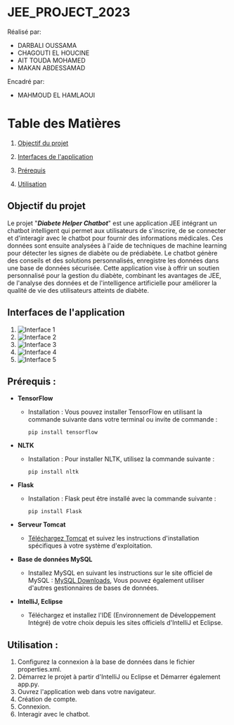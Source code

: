 # JEE_PROJECT_2023
Réalisé par: 
<ul>
  <li>DARBALI OUSSAMA</li>
  <li>CHAGOUTI EL HOUCINE</li>
  <li>AIT TOUDA MOHAMED</li>
  <li>MAKAN ABDESSAMAD</li>
</ul>
Encadré par:
<ul>
  <li>MAHMOUD EL HAMLAOUI</li>
</ul>

# Table des Matières

1. [Objectif du projet](#objectif-du-projet)

2. [Interfaces de l'application](#interfaces-de-lapplication)

3. [Prérequis](#prérequis-)

4. [Utilisation](#utilisation-)

  
## Objectif du projet

Le projet "<b><i>Diabete Helper Chatbot</i></b>" est une application JEE intégrant un chatbot intelligent qui permet aux utilisateurs de s'inscrire, de se connecter et d'interagir avec le chatbot pour fournir des informations médicales. Ces données sont ensuite analysées à l'aide de techniques de machine learning pour détecter les signes de diabète ou de prédiabète. Le chatbot génère des conseils et des solutions personnalisés, enregistre les données dans une base de données sécurisée. Cette application vise à offrir un soutien personnalisé pour la gestion du diabète, combinant les avantages de JEE, de l'analyse des données et de l'intelligence artificielle pour améliorer la qualité de vie des utilisateurs atteints de diabète.

## Interfaces de l'application

1. ![Interface 1](https://github.com/Med-314/diabethelper/assets/148261218/cd320531-1a28-4e76-9290-d7b2366a2fa4)
2. ![Interface 2](https://github.com/Med-314/diabethelper/assets/148261218/66872008-9d4b-494c-a973-fe24751ee4f0)
3. ![Interface 3](https://github.com/Med-314/diabethelper/assets/148261218/9d7bddd8-a530-4ce0-bdc7-d390d1bb2af9)
4. ![Interface 4](https://github.com/Med-314/diabethelper/assets/148261218/bd7b34ed-b94b-4195-bc34-81bef21ac55f)
5. ![Interface 5](https://github.com/Med-314/diabethelper/assets/148261218/5f0f73d6-f212-4386-98f8-d0abf7fef6a8)


## Prérequis :

- **TensorFlow**
  - Installation : Vous pouvez installer TensorFlow en utilisant la commande suivante dans votre terminal ou invite de commande :
    ```
    pip install tensorflow
    ```

- **NLTK**
  - Installation : Pour installer NLTK, utilisez la commande suivante :
    ```
    pip install nltk
    ```

- **Flask**
  - Installation : Flask peut être installé avec la commande suivante :
    ```
    pip install Flask
    ```

- **Serveur Tomcat**
  - [Téléchargez Tomcat](http://tomcat.apache.org/download.cgi) et suivez les instructions d'installation spécifiques à votre système d'exploitation.

- **Base de données MySQL**
  - Installez MySQL en suivant les instructions sur le site officiel de MySQL : [MySQL Downloads](https://dev.mysql.com/downloads/), Vous pouvez également utiliser d'autres gestionnaires de bases de données.

- **IntelliJ, Eclipse**
  - Téléchargez et installez l'IDE (Environnement de Développement Intégré) de votre choix depuis les sites officiels d'IntelliJ et Eclipse.

## Utilisation :

1. Configurez la connexion à la base de données dans le fichier properties.xml.
2. Démarrez le projet à partir d'IntelliJ ou Eclipse et Démarrer également app.py.
3. Ouvrez l'application web dans votre navigateur.
4. Création de compte.
5. Connexion.
6. Interagir avec le chatbot.

